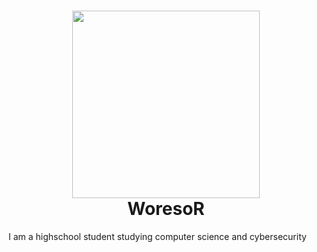 <h1><div id="header" align="center">
  <img src="https://media4.giphy.com/media/Qo2dupDib32rkTY4hX/giphy.gif?cid=ecf05e47986jz3qnfg9ep2sobrovw2okpy9vihpf7juh30gd&rid=giphy.gif" width="300"/>
</div>
<div align ="center">WoresoR</div>
</h1>
I am a highschool student studying computer science and cybersecurity

